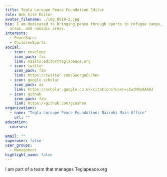 ```yaml
---
title: Tegla Loroupe Peace Foundation Editor
role: Web Site Editor
avatar_filename: ./img_0918-2.jpg
bio: I am dedicated to bringing peace through sports to refugee camps, conflict
  areas, and nomadic areas.
interests:
  - PeaceRaces
  - ChildrenSports
social:
  - icon: envelope
    icon_pack: fas
    link: mailto:editor@teglapeace.org
  - icon: twitter
    icon_pack: fab
    link: https://twitter.com/GeorgeCushen
  - icon: google-scholar
    icon_pack: ai
    link: https://scholar.google.co.uk/citations?user=sIwtMXoAAAAJ
  - icon: github
    icon_pack: fab
    link: https://github.com/gcushen
organizations:
  - name: "Tegla Loroupe Peace Foundation: Nairobi Main Office"
    url: ""
education:
  courses:
    
email: ""
superuser: false
user_groups:
  - Management
highlight_name: false
---
```



I am part of a team that manages Teglapeace.org
